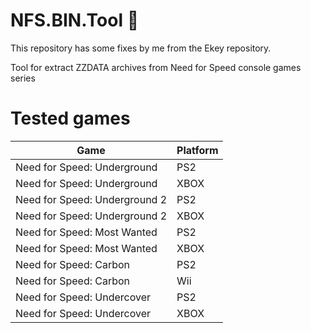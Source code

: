 # NFS.BIN.Tool :see_no_evil:
This repository has some fixes by me from the Ekey repository.

Tool for extract ZZDATA archives from Need for Speed console games series

# Tested games
| Game   | Platform   |
|---      |---    |
| Need for Speed: Underground | PS2 |
| Need for Speed: Underground | XBOX |
| Need for Speed: Underground 2 | PS2 |
| Need for Speed: Underground 2 | XBOX |
| Need for Speed: Most Wanted | PS2 |
| Need for Speed: Most Wanted | XBOX |
| Need for Speed: Carbon | PS2 |
| Need for Speed: Carbon | Wii |
| Need for Speed: Undercover | PS2 |
| Need for Speed: Undercover | XBOX |
